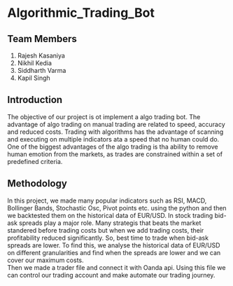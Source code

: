 # Algorithmic_Trading_Bot
## Team Members
1. Rajesh Kasaniya
2. Nikhil Kedia
3. Siddharth Varma
4. Kapil Singh
## Introduction
The objective of our project is ot implement a algo trading bot. The advantage of algo trading on manual trading are related to speed, accuracy and reduced costs. Trading with algorithms has the advantage of scanning and executing on multiple indicators ata a speed that no human could do. One of the biggest advantages of the algo trading is tha ability to remove human emotion from the markets, as trades are constrained within a set of predefined criteria.
## Methodology
In this project, we made many popular indicators such as RSI, MACD, Bollinger Bands, Stochastic Osc, Pivot points etc. using the python and then we backtested them on the historical data of EUR/USD.
In stock trading bid-ask spreads play a major role. Many strategis that beats the market standered before trading costs but when we add trading costs, their profitability reduced significantly.
So, best time to trade when bid-ask spreads are lower. To find this, we analyse the historical data of EUR/USD on different granularities and find when the spreads are lower and we can cover our maximum costs.  
Then we made a trader file and connect it with Oanda api. Using this file we can control our trading account and make automate our trading journey.
